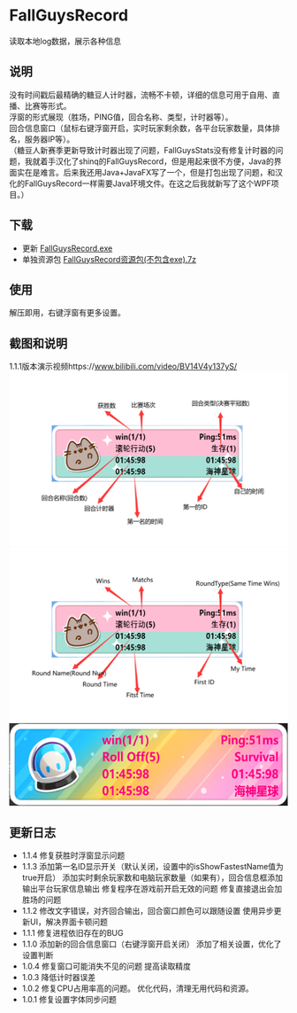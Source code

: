 # FallGuysRecord
  读取本地log数据，展示各种信息
## 说明
  没有时间戳后最精确的糖豆人计时器，流畅不卡顿，详细的信息可用于自用、直播、比赛等形式。\
  浮窗的形式展现（胜场，PING值，回合名称、类型，计时器等）。\
  回合信息窗口（鼠标右键浮窗开启，实时玩家剩余数，各平台玩家数量，具体排名，服务器IP等）。\
（糖豆人新赛季更新导致计时器出现了问题，FallGuysStats没有修复计时器的问题，我就着手汉化了shinq的FallGuysRecord，但是用起来很不方便，Java的界面实在是难言。后来我还用Java+JavaFX写了一个，但是打包出现了问题，和汉化的FallGuysRecord一样需要Java环境文件。在这之后我就新写了这个WPF项目。）
## 下载
  - 更新 [FallGuysRecord.exe](https://raw.githubusercontent.com/mzj21/FallGuysRecord/main/FallGuysRecord.exe)
  - 单独资源包 [FallGuysRecord资源包(不包含exe).7z](https://raw.githubusercontent.com/mzj21/FallGuysRecord/main/FallGuysRecord资源包(不包含exe).7z)<br>
## 使用
解压即用，右键浮窗有更多设置。
## 截图和说明
1.1.1版本演示视频https://www.bilibili.com/video/BV14V4y137yS/
![中文](https://github.com/mzj21/FallGuysRecord/blob/main/images/zh.png)
![English](https://github.com/mzj21/FallGuysRecord/blob/main/images/en.png)
![改变](https://github.com/mzj21/FallGuysRecord/blob/main/images/change.png)
## 更新日志
 - 1.1.4
    修复获胜时浮窗显示问题
 - 1.1.3 
    添加第一名ID显示开关（默认关闭，设置中的isShowFastestName值为true开启）
    添加实时剩余玩家数和电脑玩家数量（如果有），回合信息框添加输出平台玩家信息输出
    修复程序在游戏前开启无效的问题
    修复直接退出会加胜场的问题
 - 1.1.2
    修改文字错误，对齐回合输出，回合窗口颜色可以跟随设置
    使用异步更新UI，解决界面卡顿问题
 - 1.1.1
    修复进程依旧存在的BUG
 - 1.1.0
    添加新的回合信息窗口（右键浮窗开启关闭）
    添加了相关设置，优化了设置判断
 - 1.0.4
    修复窗口可能消失不见的问题
    提高读取精度
 - 1.0.3
    降低计时器误差
 - 1.0.2
    修复CPU占用率高的问题。
    优化代码，清理无用代码和资源。
 - 1.0.1
    修复设置字体同步问题